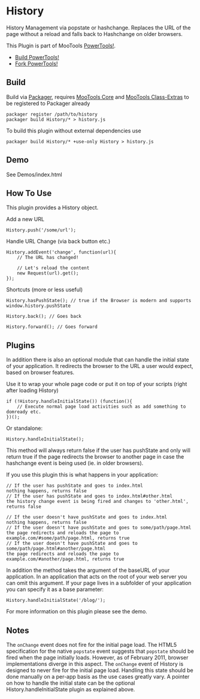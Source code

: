 History
=======

History Management via popstate or hashchange. Replaces the URL of the page without a reload and falls back to Hashchange on older
browsers.

This Plugin is part of MooTools [PowerTools!](http://cpojer.net/PowerTools).

* [Build PowerTools!](http://cpojer.net/PowerTools)
* [Fork PowerTools!](https://github.com/cpojer/PowerTools)

Build
-----

Build via [Packager](http://github.com/kamicane/packager), requires [MooTools Core](http://github.com/mootools/mootools-core) and [MooTools Class-Extras](http://github.com/cpojer/mootools-class-extras) to be registered to Packager already

	packager register /path/to/history
	packager build History/* > history.js

To build this plugin without external dependencies use

	packager build History/* +use-only History > history.js

Demo
----

See Demos/index.html

How To Use
----------

This plugin provides a History object.

Add a new URL

	History.push('/some/url');

Handle URL Change (via back button etc.)

	History.addEvent('change', function(url){
		// The URL has changed!
		
		// Let's reload the content
		new Request(url).get();
	});
	
Shortcuts (more or less useful)	
	
	History.hasPushState(); // true if the Browser is modern and supports window.history.pushState
 
	History.back(); // Goes back
	
	History.forward(); // Goes forward

Plugins
-------

In addition there is also an optional module that can handle the initial state of your application. It redirects the browser to the URL a user would expect, based on browser features.

Use it to wrap your whole page code or put it on top of your scripts (right after loading History)

	if (!History.handleInitialState()) (function(){
		// Execute normal page load activities such as add something to domready etc.
	})();

Or standalone:

	History.handleInitialState();

This method will always return false if the user has pushState and only will return true if the page redirects the browser to another page in case the hashchange event is being used (ie. in older browsers).

If you use this plugin this is what happens in your application:

	// If the user has pushState and goes to index.html
	nothing happens, returns false
	// If the user has pushState and goes to index.html#other.html
	the history change event is being fired and changes to 'other.html', returns false

	// If the user doesn't have pushState and goes to index.html
	nothing happens, returns false
	// If the user doesn't have pushState and goes to some/path/page.html
	the page redirects and reloads the page to example.com/#some/path/page.html, returns true
	// If the user doesn't have pushState and goes to some/path/page.html#another/page.html
	the page redirects and reloads the page to example.com/#another/page.html, returns true

In addition the method takes the argument of the baseURL of your application. In an application that acts on the root of your web server you can omit this argument. If your page lives in a subfolder of your application you can specify it as a base parameter:

	History.handleInitialState('/blog/');

For more information on this plugin please see the demo.

Notes
-----

The `onChange` event does not fire for the initial page load. The HTML5 specification for the native `popstate` event suggests that `popstate` should be fired when the page initially loads. However, as of February 2011, browser implementations diverge in this aspect. The `onChange` event of History is designed to never fire for the initial page load. Handling this state should be done manually on a per-app basis as the use cases greatly vary. A pointer on how to handle the initial state can be the optional History.handleInitialState plugin as explained above.
